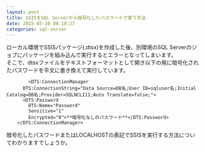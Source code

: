 ```yaml
---
layout: post
title: SSISをSQL Serverから暗号化したパスワードで使う方法
date: 2015-05-28 08:10:27
categories: sql-server
---
```

<!-- {% raw %} -->
<p>ローカル環境でSSISパッケージ(.dtsx)を作成した後、別環境のSQL Serverのジョブにパッケージを組み込んで実行するとエラーとなってしまいます。<br>
そこで、dtsxファイルをテキストフォーマットとして開き以下の用に暗号化されたパスワードを平文に書き換えて実行しています。</p>

<pre><code>        &lt;DTS:ConnectionManager
      DTS:ConnectionString="Data Source=DB名;User ID=sqluser名;Initial Catalog=DB名;Provider=SQLNCLI11;Auto Translate=false;"&gt;
      &lt;DTS:Password
        DTS:Name="Password"
        Sensitive="1"
        Encrypted="0"&gt;**暗号化なしのパスワード**&lt;/DTS:Password&gt;
    &lt;/DTS:ConnectionManager&gt;
</code></pre>

<p>暗号化したパスワードまたはLOCALHOSTの表記でSSISを実行する方法についてわかりますでしょうか。</p>
<!-- {% endraw %} -->
